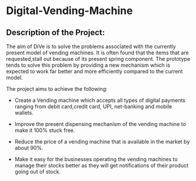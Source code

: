 # Digital-Vending-Machine
## Description of the Project:
The aim of DiVe is to solve the problems associated with the currently present model of vending machines. It is often found that the items that are requested,stall out because of its present spring component.
The prototype tends to solve this problem by providing a new mechanism which is expected to work far better and more efficiently compared to the current model.

The project aims to achieve the following:

- Create a Vending machine which accepts all types of digital payments ranging from debit card,credit card, UPI, net-banking and mobile wallets.

- Improve the present dispensing mechanism of the vending machine to make it 100% stuck free.

- Reduce the price of a vending machine that is available in the market by about 90%.

- Make it easy for the businesses operating the vending machines to manage their stocks better as they will get notifications of their product going out of stock.
